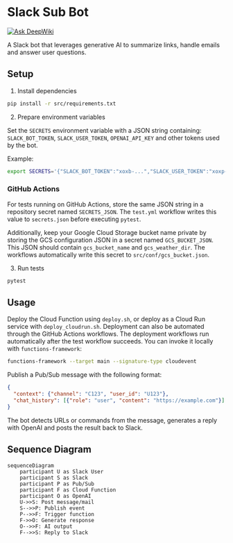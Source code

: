 # Slack Sub Bot

[![Ask DeepWiki](https://deepwiki.com/badge.svg)](https://deepwiki.com/bulldra/slack-sub-bot)

A Slack bot that leverages generative AI to summarize links, handle emails and answer user questions.

## Setup

1. Install dependencies

```bash
pip install -r src/requirements.txt
```

2. Prepare environment variables

Set the `SECRETS` environment variable with a JSON string containing:
`SLACK_BOT_TOKEN`, `SLACK_USER_TOKEN`, `OPENAI_API_KEY` and other tokens used by the bot.

Example:

```bash
export SECRETS='{"SLACK_BOT_TOKEN":"xoxb-...","SLACK_USER_TOKEN":"xoxp-...","OPENAI_API_KEY":"sk-..."}'
```

### GitHub Actions

For tests running on GitHub Actions, store the same JSON string in a repository
secret named `SECRETS_JSON`. The `test.yml` workflow writes this value to
`secrets.json` before executing `pytest`.

Additionally, keep your Google Cloud Storage bucket name private by storing the
GCS configuration JSON in a secret named `GCS_BUCKET_JSON`. This JSON should
contain `gcs_bucket_name` and `gcs_weather_dir`. The workflows automatically
write this secret to `src/conf/gcs_bucket.json`.

3. Run tests

```bash
pytest
```

## Usage

Deploy the Cloud Function using `deploy.sh`, or deploy as a Cloud Run service with `deploy_cloudrun.sh`. Deployment can also be automated through the GitHub Actions workflows. The deployment workflows run automatically after the test workflow succeeds. You can invoke it locally with `functions-framework`:

```bash
functions-framework --target main --signature-type cloudevent
```

Publish a Pub/Sub message with the following format:

```json
{
  "context": {"channel": "C123", "user_id": "U123"},
  "chat_history": [{"role": "user", "content": "https://example.com"}]
}
```

The bot detects URLs or commands from the message, generates a reply with OpenAI and posts the result back to Slack.

## Sequence Diagram

```mermaid
sequenceDiagram
    participant U as Slack User
    participant S as Slack
    participant P as Pub/Sub
    participant F as Cloud Function
    participant O as OpenAI
    U->>S: Post message/mail
    S-->>P: Publish event
    P-->>F: Trigger function
    F->>O: Generate response
    O-->>F: AI output
    F-->>S: Reply to Slack
```

